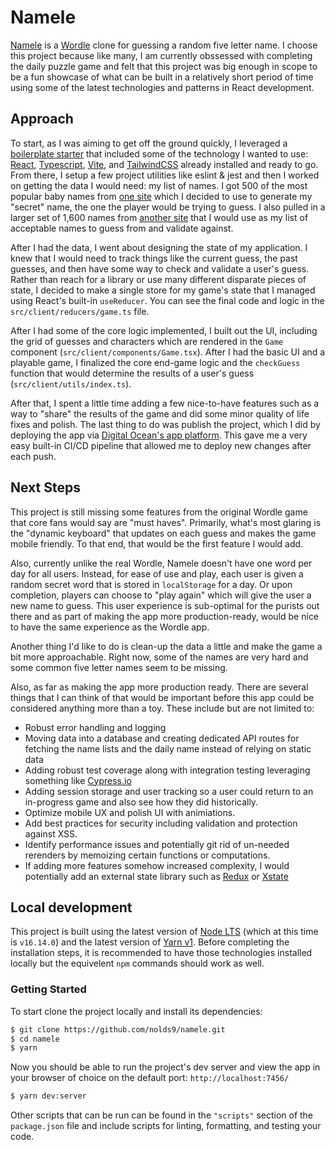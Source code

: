 # Namele

[Namele](https://namele-fgldl.ondigitalocean.app/) is a [Wordle](https://www.nytimes.com/games/wordle/index.html) clone for guessing a random five letter name. I choose this project because like many, I am currently obssessed with completing the daily puzzle game and felt that this project was big enough in scope to be a fun showcase of what can be built in a relatively short period of time using some of the latest technologies and patterns in React development.

## Approach

To start, as I was aiming to get off the ground quickly, I leveraged a [boilerplate starter](https://github.com/jonluca/vite-typescript-ssr-react) that included some of the technology I wanted to use: [React](https://reactjs.org/), [Typescript](https://www.typescriptlang.org/), [Vite](https://vitejs.dev/), and [TailwindCSS](https://tailwindcss.com/) already installed and ready to go. From there, I setup a few project utilities like eslint & jest and then I worked on getting the data I would need: my list of names. I got 500 of the most popular baby names from [one site](https://emma.ca/baby-names) which I decided to use to generate my "secret" name, the one the player would be trying to guess. I also pulled in a larger set of 1,600 names from [another site](https://babynames1000.com/five-letter/) that I would use as my list of acceptable names to guess from and validate against.

After I had the data, I went about designing the state of my application. I knew that I would need to track things like the current guess, the past guesses, and then have some way to check and validate a user's guess. Rather than reach for a library or use many different disparate pieces of state, I decided to make a single store for my game's state that I managed using React's built-in `useReducer`.
You can see the final code and logic in the `src/client/reducers/game.ts` file.

After I had some of the core logic implemented, I built out the UI, including the grid of guesses and characters which are rendered in the `Game` component (`src/client/components/Game.tsx`). After I had the basic UI and a playable game, I finalized the core end-game logic and the `checkGuess` function that would determine the results of a user's guess (`src/client/utils/index.ts`).

After that, I spent a little time adding a few nice-to-have features such as a way to "share" the results of the game and did some minor quality of life fixes and polish. The last thing to do was publish the project, which I did by deploying the app via [Digital Ocean's app platform](https://www.digitalocean.com/products/app-platform). This gave me a very easy built-in CI/CD pipeline that allowed me to deploy new changes after each push.

## Next Steps

This project is still missing some features from the original Wordle game that core fans would say are "must haves". Primarily, what's most glaring is the "dynamic keyboard" that updates on each guess and makes the game mobile friendly. To that end, that would be the first feature I would add.

Also, currently unlike the real Wordle, Namele doesn't have one word per day for all users. Instead, for ease of use and play, each user is given a random secret word that is stored in `localStorage` for a day. Or upon completion, players can choose to "play again" which will give the user a new name to guess. This user experience is sub-optimal for the purists out there and as part of making the app more production-ready, would be nice to have the same experience as the Wordle app.

Another thing I'd like to do is clean-up the data a little and make the game a bit more approachable. Right now, some of the names are very hard and some common five letter names seem to be missing.

Also, as far as making the app more production ready. There are several things that I can think of that would be important before this app could be considered anything more than a toy. These include but are not limited to:

- Robust error handling and logging
- Moving data into a database and creating dedicated API routes for fetching the name lists and the daily name instead of relying on static data
- Adding robust test coverage along with integration testing leveraging something like [Cypress.io](https://www.cypress.io/)
- Adding session storage and user tracking so a user could return to an in-progress game and also see how they did historically.
- Optimize mobile UX and polish UI with animiations.
- Add best practices for security including validation and protection against XSS.
- Identify performance issues and potentially git rid of un-needed rerenders by memoizing certain functions or computations.
- If adding more features somehow increased complexity, I would potentially add an external state library such as [Redux](https://redux.js.org/) or [Xstate](https://xstate.js.org/)

## Local development

This project is built using the latest version of [Node LTS](https://nodejs.org/en/about/releases/) (which at this time is `v16.14.0`) and the latest version of [Yarn v1](https://classic.yarnpkg.com/lang/en/). Before completing the installation steps, it is recommended to have those technologies installed locally but the equivelent `npm` commands should work as well.

### Getting Started

To start clone the project locally and install its dependencies:

```bash
$ git clone https://github.com/nolds9/namele.git
$ cd namele
$ yarn
```

Now you should be able to run the project's dev server and view the app in your browser of choice on the default port: `http://localhost:7456/`

```bash
$ yarn dev:server
```

Other scripts that can be run can be found in the `"scripts"` section of the `package.json` file and include scripts for linting, formatting, and testing your code.
